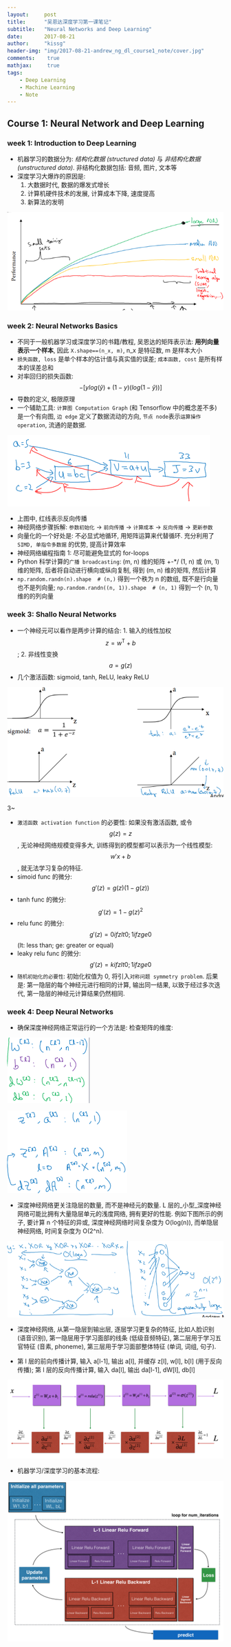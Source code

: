 ```yaml
---
layout:	    post
title:      "吴恩达深度学习第一课笔记"
subtitle:   "Neural Networks and Deep Learning"
date:       2017-08-21
author:     "kissg"
header-img: "img/2017-08-21-andrew_ng_dl_course1_note/cover.jpg"
comments:    true
mathjax:     true
tags:
    - Deep Learning
    - Machine Learning
    - Note
---
```


## Course 1: Neural Network and Deep Learning

### week 1: Introduction to Deep Learning

* 机器学习的数据分为: _结构化数据 (structured data)_ 与 _非结构化数据(unstructured data)_. 非结构化数据包括: 音频, 图片, 文本等
* 深度学习大爆炸的原因是:
    1. 大数据时代, 数据的爆发式增长
    2. 计算机硬件技术的发展, 计算成本下降, 速度提高
    3. 新算法的发明

![/img/2017-08-21-andrew_ng_dl_course1_note/performance-amount_of_data.png](/img/2017-08-21-andrew_ng_dl_course1_note/performance-amount_of_data.png)

### week 2: Neural Networks Basics

* 不同于一般机器学习或深度学习的书籍/教程, 吴恩达的矩阵表示法: __用列向量表示一个样本__, 因此 `X.shape==(n_x, m)`, n_x 是特征数, m 是样本大小
* `损失函数, loss` 是单个样本的估计值与真实值的误差; `成本函数, cost` 是所有样本的误差总和
* 对率回归的损失函数: $$-[ylog(\hat{y}) + (1-y)(log(1-\hat{y}))]$$
* 导数的定义, 极限原理
* 一个辅助工具: `计算图 Computation Graph` (和 Tensorflow 中的概念差不多) 是一个有向图, `边 edge` 定义了数据流动的方向, `节点 node`表示`运算操作 operation`, 流通的是数据.

![/img/2017-08-21-andrew_ng_dl_course1_note/computation_graph.png](/img/2017-08-21-andrew_ng_dl_course1_note/computation_graph.png)

* 上图中, 红线表示反向传播
* 神经网络步骤拆解: `参数初始化` -> `前向传播` -> `计算成本` -> `反向传播` -> `更新参数`
* 向量化的一个好处是: 不必显式地循环, 用矩阵运算来代替循环. 充分利用了 `SIMD, 单指令多数据` 的优势, 提高计算效率
* 神经网络编程指南 1: 尽可能避免显式的 for-loops
* Python 科学计算的`广播 broadcasting`: (m, n) 维的矩阵 +-*/ (1, n) 或 (m, 1) 维的矩阵, 后者将自动进行横向或纵向复制, 得到 (m, n) 维的矩阵, 然后计算
* `np.random.randn(n).shape  # (n,)` 得到一个秩为 n 的数组, 既不是行向量也不是列向量; `np.random.randn((n, 1)).shape  # (n, 1)` 得到一个 (n, 1) 维的的列向量

### week 3: Shallo Neural Networks

* 一个神经元可以看作是两步计算的结合: 1. 输入的线性加权 $$z=w^ \mathrm{T} + b$$; 2. 非线性变换 $$a=g(z)$$
* 几个激活函数: sigmoid, tanh, ReLU, leaky ReLU

![/img/2017-08-21-andrew_ng_dl_course1_note/sigmoid_tanh_relu_leaky-relu.png](/img/2017-08-21-andrew_ng_dl_course1_note/sigmoid_tanh_relu_leaky-relu.png)

3~

* `激活函数 activation function` 的必要性: 如果没有激活函数, 或令 $$g(z)=z$$, 无论神经网络规模变得多大, 训练得到的模型都可以表示为一个线性模型: $$w'x + b$$, 就无法学习复杂的特征.
* simoid func 的微分: $$g'(z) = g(z)(1 - g(z))$$
* tanh func 的微分: $$g'(z) = 1 - g(z)^2$$
* relu func 的微分: $$g'(z) = 0 if z lt 0; 1 if z ge 0$$ (lt: less than; ge: greater or equal)
* leaky relu func 的微分: $$g'(z) = k if z lt 0; 1 if z ge 0$$
* `随机初始化的必要性`: 初始化权值为 0, 将引入`对称问题 symmetry problem`. 后果是: 第一隐层的每个神经元进行相同的计算, 输出同一结果, 以致于经过多次迭代, 第一隐层的神经元计算结果仍然相同.

### week 4: Deep Neural Networks

* 确保深度神经网络正常运行的一个方法是: 检查矩阵的维度:

![/img/2017-08-21-andrew_ng_dl_course1_note/dimensions_of_parameters.png](/img/2017-08-21-andrew_ng_dl_course1_note/dimensions_of_parameters.png)

![/img/2017-08-21-andrew_ng_dl_course1_note/dimensions_of_za.png](/img/2017-08-21-andrew_ng_dl_course1_note/dimensions_of_za.png)

* 深度神经网络更关注隐层的数量, 而不是神经元的数量. L 层的_小型_深度神经网络可能比拥有大量隐层单元的浅度网络, 拥有更好的性能. 例如下图所示的例子, 要计算 n 个特征的异或, 深度神经网络时间复杂度为 O(log(n)), 而单隐层神经网络, 时间复杂度为 O(2^n).

![/img/2017-08-21-andrew_ng_dl_course1_note/circuit-theory_deep-learning.png](/img/2017-08-21-andrew_ng_dl_course1_note/circuit-theory_deep-learning.png)

* 深度神经网络, 从第一隐层到输出层, 逐层学习更复杂的特征, 比如人脸识别 (语音识别), 第一隐层用于学习面部的线条 (低级音频特征), 第二层用于学习五官特征 (音素, phoneme), 第三层用于学习面部整体特征 (单词, 词组, 句子).

* 第 l 层的前向传播计算, 输入 a[l-1], 输出 a[l], 并缓存 z[l], w[l], b[l] (用于反向传播); 第 l 层的反向传播计算, 输入 da[l], 输出 da[l-1], dW[l], db[l]

![/img/2017-08-21-andrew_ng_dl_course1_note/forwardprop-backprop_kiank.png](/img/2017-08-21-andrew_ng_dl_course1_note/forwardprop-backprop_kiank.png)

* 机器学习/深度学习的基本流程:

![/img/2017-08-21-andrew_ng_dl_course1_note/workflow_of_nn.png](/img/2017-08-21-andrew_ng_dl_course1_note/workflow_of_nn.png)
